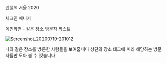 엔젤핵 서울 2020 

체크인 매니저

메인화면 - 같은 장소 방문자 리스트

![Screenshot_20200719-201012](https://user-images.githubusercontent.com/33985795/87873514-1b4a8980-c9fd-11ea-9832-ca1772eebd39.jpg)

나와 같은 장소를 방문한 사람들을 보여줍니다
상단의 장소 태그에 따라 해당하는 방문자들만 모아 볼 수 있습니다








